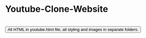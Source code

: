 # Youtube-Clone-Website

# <button>All HTML in youtube.html file, all styling and images in separate folders.</button>
